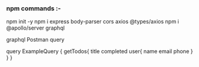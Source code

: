 ### npm commands :-

npm init -y
npm i express body-parser cors axios @types/axios
npm i @apollo/server graphql

graphql Postman query

query ExampleQuery {
  getTodos{
    title
    completed
    user{
        name
        email
        phone
    }
  }
}

